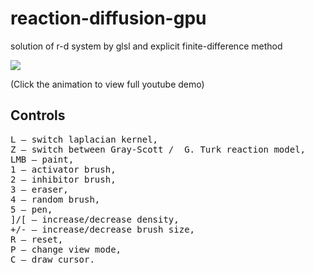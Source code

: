 # reaction-diffusion-gpu
solution of r-d system by glsl and explicit finite-difference method


![](https://github.com/rszczers/reaction-diffusion-gpu/blob/master/t.gif)

(Click the animation to view full youtube demo)

## Controls
<pre>
L – switch laplacian kernel,
Z – switch between Gray-Scott /  G. Turk reaction model,
LMB – paint,
1 – activator brush,
2 – inhibitor brush,
3 – eraser,
4 – random brush,
5 – pen,
]/[ – increase/decrease density,
+/- – increase/decrease brush size,
R – reset,
P – change view mode,
C – draw cursor. 
</pre>
